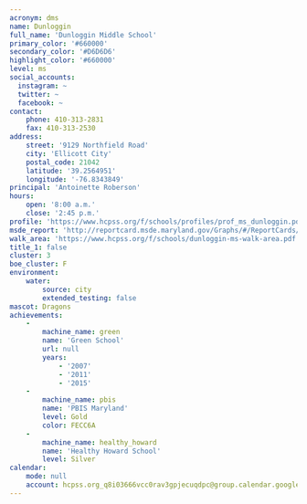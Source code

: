 ```yaml
---
acronym: dms
name: Dunloggin
full_name: 'Dunloggin Middle School'
primary_color: '#660000'
secondary_color: '#D6D6D6'
highlight_color: '#660000'
level: ms
social_accounts:
  instagram: ~
  twitter: ~
  facebook: ~
contact:
    phone: 410-313-2831
    fax: 410-313-2530
address:
    street: '9129 Northfield Road'
    city: 'Ellicott City'
    postal_code: 21042
    latitude: '39.2564951'
    longitude: '-76.8343849'
principal: 'Antoinette Roberson'
hours:
    open: '8:00 a.m.'
    close: '2:45 p.m.'
profile: 'https://www.hcpss.org/f/schools/profiles/prof_ms_dunloggin.pdf'
msde_report: 'http://reportcard.msde.maryland.gov/Graphs/#/ReportCards/ReportCardSchool/1//1/13/0211/'
walk_area: 'https://www.hcpss.org/f/schools/dunloggin-ms-walk-area.pdf'
title_1: false
cluster: 3
boe_cluster: F
environment:
    water:
        source: city
        extended_testing: false
mascot: Dragons
achievements:
    -
        machine_name: green
        name: 'Green School'
        url: null
        years:
            - '2007'
            - '2011'
            - '2015'
    -
        machine_name: pbis
        name: 'PBIS Maryland'
        level: Gold
        color: FECC6A
    -
        machine_name: healthy_howard
        name: 'Healthy Howard School'
        level: Silver
calendar:
    mode: null
    account: hcpss.org_q8i03666vcc0rav3gpjecuqdpc@group.calendar.google.com
---
```

